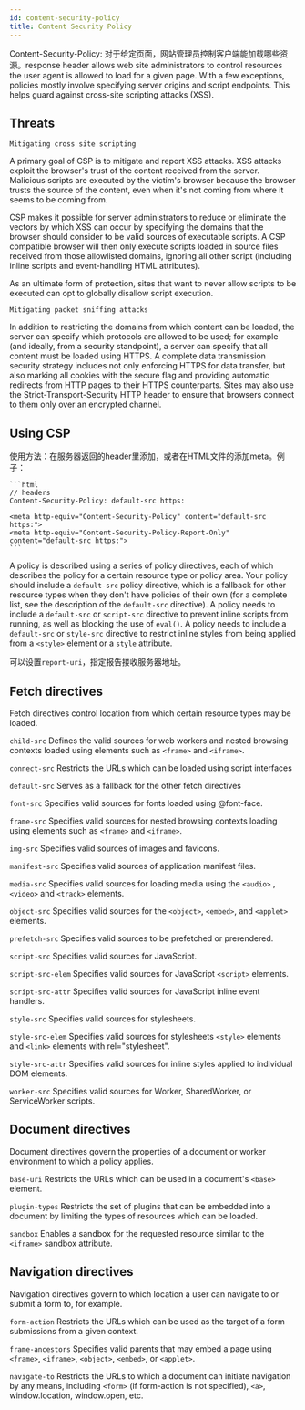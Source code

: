 ```yaml
---
id: content-security-policy
title: Content Security Policy
---
```


Content-Security-Policy: 对于给定页面，网站管理员控制客户端能加载哪些资源。response header allows web site administrators to control resources the user agent is allowed to load for a given page. With a few exceptions, policies mostly involve specifying server origins and script endpoints. This helps guard against cross-site scripting attacks (XSS).

## Threats

`Mitigating cross site scripting`

A primary goal of CSP is to mitigate and report XSS attacks. XSS attacks exploit the browser's trust of the content received from the server. Malicious scripts are executed by the victim's browser because the browser trusts the source of the content, even when it's not coming from where it seems to be coming from.

CSP makes it possible for server administrators to reduce or eliminate the vectors by which XSS can occur by specifying the domains that the browser should consider to be valid sources of executable scripts. A CSP compatible browser will then only execute scripts loaded in source files received from those allowlisted domains, ignoring all other script (including inline scripts and event-handling HTML attributes).

As an ultimate form of protection, sites that want to never allow scripts to be executed can opt to globally disallow script execution.

`Mitigating packet sniffing attacks`

In addition to restricting the domains from which content can be loaded, the server can specify which protocols are allowed to be used; for example (and ideally, from a security standpoint), a server can specify that all content must be loaded using HTTPS. A complete data transmission security strategy includes not only enforcing HTTPS for data transfer, but also marking all cookies with the secure flag and providing automatic redirects from HTTP pages to their HTTPS counterparts. Sites may also use the Strict-Transport-Security HTTP header to ensure that browsers connect to them only over an encrypted channel.

## Using CSP

使用方法：在服务器返回的header里添加，或者在HTML文件的添加meta。例子：

    ```html
    // headers
    Content-Security-Policy: default-src https:

    <meta http-equiv="Content-Security-Policy" content="default-src https:">
    <meta http-equiv="Content-Security-Policy-Report-Only" content="default-src https:">
    ```

A policy is described using a series of policy directives, each of which describes the policy for a certain resource type or policy area. Your policy should include a `default-src` policy directive, which is a fallback for other resource types when they don't have policies of their own (for a complete list, see the description of the `default-src` directive). A policy needs to include a `default-src` or `script-src` directive to prevent inline scripts from running, as well as blocking the use of `eval()`. A policy needs to include a `default-src` or `style-src` directive to restrict inline styles from being applied from a `<style>` element or a `style` attribute.

可以设置`report-uri`，指定报告接收服务器地址。

## Fetch directives

Fetch directives control location from which certain resource types may be loaded.

`child-src` Defines the valid sources for web workers and nested browsing contexts loaded using elements such as `<frame>` and `<iframe>`.

`connect-src` Restricts the URLs which can be loaded using script interfaces

`default-src` Serves as a fallback for the other fetch directives

`font-src` Specifies valid sources for fonts loaded using @font-face.

`frame-src` Specifies valid sources for nested browsing contexts loading using elements such as `<frame>` and `<iframe>`.

`img-src` Specifies valid sources of images and favicons.

`manifest-src` Specifies valid sources of application manifest files.

`media-src` Specifies valid sources for loading media using the `<audio>` , `<video>` and `<track>` elements.

`object-src` Specifies valid sources for the `<object>`, `<embed>`, and `<applet>` elements.

`prefetch-src` Specifies valid sources to be prefetched or prerendered.

`script-src` Specifies valid sources for JavaScript.

`script-src-elem` Specifies valid sources for JavaScript `<script>` elements.

`script-src-attr` Specifies valid sources for JavaScript inline event handlers.

`style-src` Specifies valid sources for stylesheets.

`style-src-elem` Specifies valid sources for stylesheets `<style>` elements and `<link>` elements with rel="stylesheet".

`style-src-attr` Specifies valid sources for inline styles applied to individual DOM elements.

`worker-src` Specifies valid sources for Worker, SharedWorker, or ServiceWorker scripts.

## Document directives

Document directives govern the properties of a document or worker environment to which a policy applies.

`base-uri` Restricts the URLs which can be used in a document's `<base>` element.

`plugin-types` Restricts the set of plugins that can be embedded into a document by limiting the types of resources which can be loaded.

`sandbox` Enables a sandbox for the requested resource similar to the `<iframe>` sandbox attribute.

## Navigation directives

Navigation directives govern to which location a user can navigate to or submit a form to, for example.

`form-action` Restricts the URLs which can be used as the target of a form submissions from a given context.

`frame-ancestors` Specifies valid parents that may embed a page using `<frame>`, `<iframe>`, `<object>`, `<embed>`, or `<applet>`.

`navigate-to` Restricts the URLs to which a document can initiate navigation by any means, including `<form>` (if form-action is not specified), `<a>`, window.location, window.open, etc.
